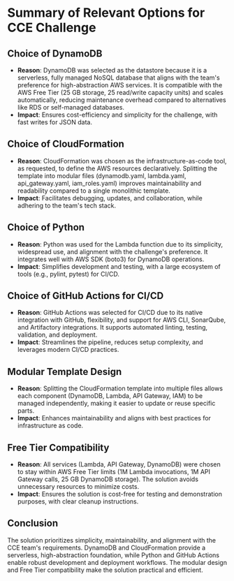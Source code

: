 # Summary of Relevant Options for CCE Challenge

## Choice of DynamoDB
- **Reason**: DynamoDB was selected as the datastore because it is a serverless, fully managed NoSQL database that aligns with the team's preference for high-abstraction AWS services. It is compatible with the AWS Free Tier (25 GB storage, 25 read/write capacity units) and scales automatically, reducing maintenance overhead compared to alternatives like RDS or self-managed databases.
- **Impact**: Ensures cost-efficiency and simplicity for the challenge, with fast writes for JSON data.

## Choice of CloudFormation
- **Reason**: CloudFormation was chosen as the infrastructure-as-code tool, as requested, to define the AWS resources declaratively. Splitting the template into modular files (dynamodb.yaml, lambda.yaml, api_gateway.yaml, iam_roles.yaml) improves maintainability and readability compared to a single monolithic template.
- **Impact**: Facilitates debugging, updates, and collaboration, while adhering to the team's tech stack.

## Choice of Python
- **Reason**: Python was used for the Lambda function due to its simplicity, widespread use, and alignment with the challenge's preference. It integrates well with AWS SDK (boto3) for DynamoDB operations.
- **Impact**: Simplifies development and testing, with a large ecosystem of tools (e.g., pylint, pytest) for CI/CD.

## Choice of GitHub Actions for CI/CD
- **Reason**: GitHub Actions was selected for CI/CD due to its native integration with GitHub, flexibility, and support for AWS CLI, SonarQube, and Artifactory integrations. It supports automated linting, testing, validation, and deployment.
- **Impact**: Streamlines the pipeline, reduces setup complexity, and leverages modern CI/CD practices.

## Modular Template Design
- **Reason**: Splitting the CloudFormation template into multiple files allows each component (DynamoDB, Lambda, API Gateway, IAM) to be managed independently, making it easier to update or reuse specific parts.
- **Impact**: Enhances maintainability and aligns with best practices for infrastructure as code.

## Free Tier Compatibility
- **Reason**: All services (Lambda, API Gateway, DynamoDB) were chosen to stay within AWS Free Tier limits (1M Lambda invocations, 1M API Gateway calls, 25 GB DynamoDB storage). The solution avoids unnecessary resources to minimize costs.
- **Impact**: Ensures the solution is cost-free for testing and demonstration purposes, with clear cleanup instructions.

## Conclusion
The solution prioritizes simplicity, maintainability, and alignment with the CCE team's requirements. DynamoDB and CloudFormation provide a serverless, high-abstraction foundation, while Python and GitHub Actions enable robust development and deployment workflows. The modular design and Free Tier compatibility make the solution practical and efficient.